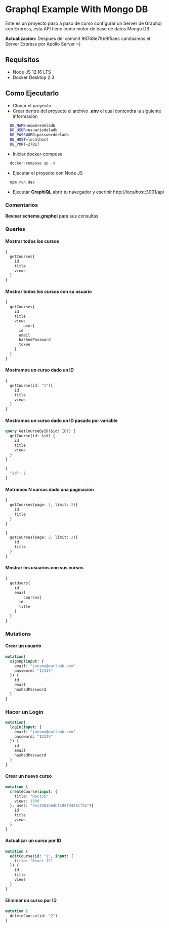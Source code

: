 # Graphql Example With Mongo DB

Este es un proyecto paso a paso de como configurar un Server de Graphql con Express, esta API tiene como motor de base de datos Mongo DB

**Actualización:** Despues del commit 98748e79b9f5aec cambiamos el Server Express por Apollo Server =)

## Requisitos
  * Node JS 12.16 LTS
  * Docker Desktop 2.3

## Como Ejecutarlo

  * Clonar el proyecto
  * Crear dentro del proyecto el archivo **.env** el cual contendra la siguiente información

```bash
  DB_NAME=nombredeladb
  DB_USER=usuariodeladb
  DB_PASSWORD=passworddeladb
  DB_HOST=localhost
  DB_PORT=27017
````

  * Iniciar docker-compose

```bash
  docker-compose up -d
```

  * Ejecutar el proyecto con Node JS

```bash
  npm run dev
```

  * Ejecutar **GraphiQL** abrir tu navegador y escribir http://localhost:3001/api


### Comentarios

**Revisar schema.graphql** para sus consultas

### Queries

#### Mostrar todos los cursos

```graphql
{
  getCourses{
    id
    title
    views
  }
}
```

#### Mostrar todos los cursos con su usuario

```graphql
{
  getCourses{
    id
    title
    views
		user{
      id
      email
      hashedPassword
      token
    }
  }
}
```

#### Mostramos un curso dado un ID

```graphql
{
  getCourse(id: "1"){
    id
    title
    views
  }
}
```

#### Mostramos un curso dado un ID pasado por variable

```graphql
query GetCourseByID($id: ID!) {
  getCourse(id: $id) {
    id
    title
    views
  }
}

{
  "id": 1
}
```

#### Motramos N cursos dado una paginación

```graphql
{
  getCourses(page: 1, limit: 2){
    id
    title
  }
}
```

```graphql
{
  getCourses(page: 2, limit: 2){
    id
    title
  }
}
```

#### Mostrar los usuarios con sus cursos

```graphql
{
  getUsers{
    id
    email
 		courses{
      id
      title
    }
  }
}
```

### Mutations

#### Crear un usuario
```graphql
mutation{
  signUp(input: {
    email: "jousmo@outlook.com"
    password: "12345"
  }) {
    id
    email
    hashedPassword
  }
}
```

### Hacer un Login

```graphql
mutation{
  logIn(input: {
    email: "jousmo@outlook.com"
    password: "12345"
  }) {
    id
    email
    hashedPassword
  }
}
```

#### Crear un nuevo curso

```graphql
mutation {
  createCourse(input: {
    title: "RectJS"
    views: 1000
  }, user: "5ec2b61b6dbfc08fd4361f5b"){
    id
    title
    views
  }
}
```

#### Actualizar un curso por ID

```graphql
mutation {
  editCourse(id: "1", input: {
    title: "React JS"
  }) {
    id
    title
    views
  }
}
```

#### Eliminar un curso por ID

```graphql
mutation {
  deleteCourse(id: "2")
}
```
